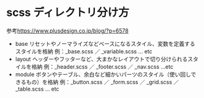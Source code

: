 # scss ディレクトリ分け方

参考<https://www.plusdesign.co.jp/blog/?p=6578>

- base
  リセットやノーマライズなどベースになるスタイル、変数を定義するスタイルを格納
  例：\_base.scss ／ \_variable.scss … etc
- layout
  ヘッダーやフッターなど、大まかなレイアウトで切り分けられるスタイルを格納
  例：\_header.scss ／ \_footer.scss ／ \_nav.scss …etc
- module
  ボタンやテーブル、余白など細かいパーツのスタイル（使い回しできるもの）を格納
  例：\_button.scss ／ \_form.scss ／ \_grid.scss ／ \_table.scss … etc
